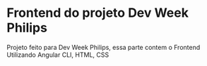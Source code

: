 # Frontend do projeto Dev Week Philips

Projeto feito para Dev Week Philips, essa parte contem o Frontend
Utilizando Angular CLI, HTML, CSS 
